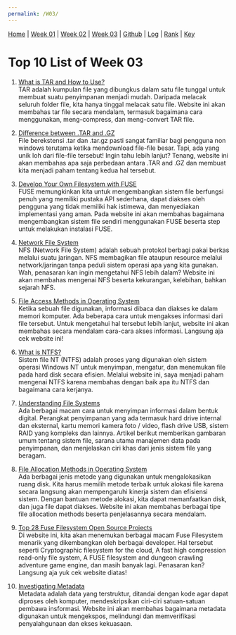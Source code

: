 ```yaml
---
permalink: /W03/
---
```


[Home](https://nadifahsn.github.io/os211/) | [Week 01](https://nadifahsn.github.io/os211/W01/) | [Week 02](https://nadifahsn.github.io/os211/W02/) | [Week 03](https://nadifahsn.github.io/os211/W03/) | [Github](https://github.com/nadifahsn/os211) | [Log](https://nadifahsn.github.io/os211/TXT/mylog.txt) | [Rank](https://nadifahsn.github.io/os211/TXT/myrank.txt) | [Key](https://nadifahsn.github.io/os211/TXT/mypubkey.txt) 

# Top 10 List of Week 03

1. [What is TAR and How to Use?](https://www.lifewire.com/tar-file-2622386)<br>
    TAR adalah kumpulan file yang dibungkus dalam satu file tunggal untuk membuat suatu penyimpanan menjadi mudah. Daripada melacak seluruh folder file, kita hanya tinggal melacak satu file. Website ini akan membahas tar file secara mendalam, termasuk bagaimana cara menggunakan, meng-compress, dan meng-convert TAR file.

2. [Difference between .TAR and .GZ](https://jagongoding.com/linux/perbedaan-antara-tar-dan-gz/)<br>
    File berekstensi .tar dan .tar.gz pasti sangat familiar bagi pengguna non windows terutama ketika mendownload file-file besar. Tapi, ada yang unik loh dari file-file tersebut! Ingin tahu lebih lanjut? Tenang, website ini akan membahas apa saja perbedaan antara .TAR and .GZ dan membuat kita menjadi paham tentang kedua hal tersebut.

3. [Develop Your Own Filesystem with FUSE](https://developer.ibm.com/technologies/linux/articles/l-fuse/)<br>
    FUSE memungkinkan kita untuk mengembangkan sistem file berfungsi penuh yang memiliki pustaka API sederhana, dapat diakses oleh pengguna yang tidak memiliki hak istimewa, dan menyediakan implementasi yang aman. Pada website ini akan membahas bagaimana mengembangkan sistem file sendiri menggunakan FUSE beserta step untuk melakukan instalasi FUSE.

4. [Network File System](https://idcloudhost.com/kamus-hosting/nfs/)<br>
    NFS (Network File System) adalah sebuah protokol berbagi pakai berkas melalui suatu jaringan. NFS membagikan file ataupun resource melalui network/jaringan tanpa peduli sistem operasi apa yang kita gunakan. Wah, penasaran kan ingin mengetahui NFS lebih dalam? Website ini akan membahas mengenai NFS beserta kekurangan, kelebihan, bahkan sejarah NFS.

5. [File Access Methods in Operating System](https://www.geeksforgeeks.org/file-access-methods-in-operating-system/)<br>
    Ketika sebuah file digunakan, informasi dibaca dan diakses ke dalam memori komputer. Ada beberapa cara untuk mengakses informasi dari file tersebut. Untuk mengetahui hal tersebut lebih lanjut, website ini akan membahas secara mendalam cara-cara akses informasi. Langsung aja cek website ini!

6. [What is NTFS?](https://www.datto.com/blog/what-is-ntfs-and-how-does-it-work)<br>
    Sistem file NT (NTFS) adalah proses yang digunakan oleh sistem operasi Windows NT untuk menyimpan, mengatur, dan menemukan file pada hard disk secara efisien. Melalui website ini, saya menjadi paham mengenai NTFS karena membahas dengan baik apa itu NTFS dan bagaimana cara kerjanya.

7. [Understanding File Systems](https://www.ufsexplorer.com/articles/file-systems-basics.php)<br>
    Ada berbagai macam cara untuk menyimpan informasi dalam bentuk digital. Perangkat penyimpanan yang ada termasuk hard drive internal dan eksternal, kartu memori kamera foto / video, flash drive USB, sistem RAID yang kompleks dan lainnya. Artikel berikut memberikan gambaran umum tentang sistem file, sarana utama manajemen data pada penyimpanan, dan menjelaskan ciri khas dari jenis sistem file yang beragam.

8. [File Allocation Methods in Operating System](https://www.tutorialandexample.com/file-allocation-methods/)<br>
    Ada berbagai jenis metode yang digunakan untuk mengalokasikan ruang disk. Kita harus memilih metode terbaik untuk alokasi file karena secara langsung akan mempengaruhi kinerja sistem dan efisiensi sistem. Dengan bantuan metode alokasi, kita dapat memanfaatkan disk, dan juga file dapat diakses. Website ini akan membahas berbagai tipe file allocation methods beserta penjelasannya secara mendalam.

9. [Top 28 Fuse Filesystem Open Source Projects](https://awesomeopensource.com/projects/fuse-filesystem)<br>
    Di website ini, kita akan menemukan berbagai macam Fuse Filesystem menarik yang dikembangkan oleh berbagai developer. Hal tersebut seperti Cryptographic filesystem for the cloud, A fast high compression read-only file system, A FUSE filesystem and dungeon crawling adventure game engine, dan masih banyak lagi. Penasaran kan? Langsung aja yuk cek website diatas!

10. [Investigating Metadata](https://exposingtheinvisible.org/en/guides/behind-the-data-metadata-investigations/)<br>
    Metadata adalah data yang terstruktur, ditandai dengan kode agar dapat diproses oleh komputer, mendeskripsikan ciri-ciri satuan-satuan pembawa insformasi. Website ini akan membahas bagaimana metadata digunakan untuk mengekspos, melindungi dan memverifikasi penyalahgunaan dan ekses kekuasaan.
